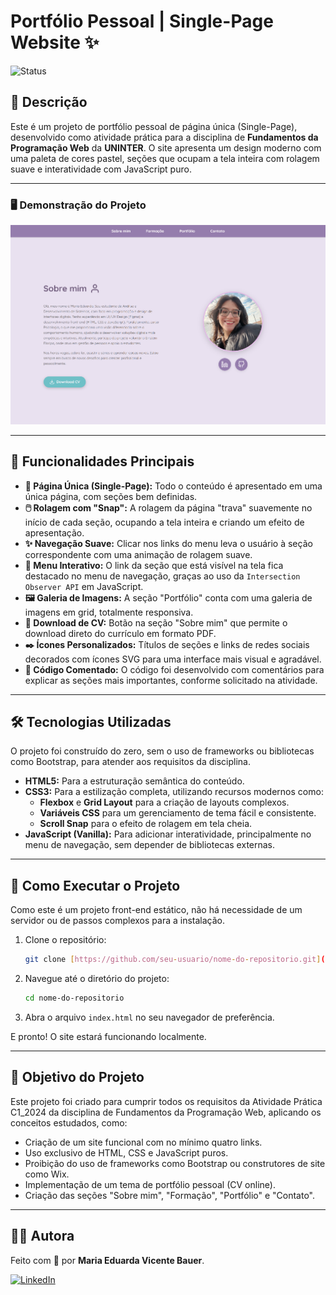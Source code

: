# Portfólio Pessoal | Single-Page Website ✨

![Status](https://img.shields.io/badge/status-concluído-brightgreen)

## 📖 Descrição

Este é um projeto de portfólio pessoal de página única (Single-Page), desenvolvido como atividade prática para a disciplina de **Fundamentos da Programação Web** da **UNINTER**. O site apresenta um design moderno com uma paleta de cores pastel, seções que ocupam a tela inteira com rolagem suave e interatividade com JavaScript puro.

---

### 🖥️ Demonstração do Projeto

<img src=".\.github\image.png"></img>

---

## 🚀 Funcionalidades Principais

- **📄 Página Única (Single-Page):** Todo o conteúdo é apresentado em uma única página, com seções bem definidas.
- **🖱️ Rolagem com "Snap":** A rolagem da página "trava" suavemente no início de cada seção, ocupando a tela inteira e criando um efeito de apresentação.
- **✨ Navegação Suave:** Clicar nos links do menu leva o usuário à seção correspondente com uma animação de rolagem suave.
- **📍 Menu Interativo:** O link da seção que está visível na tela fica destacado no menu de navegação, graças ao uso da `Intersection Observer API` em JavaScript.
- **🖼️ Galeria de Imagens:** A seção "Portfólio" conta com uma galeria de imagens em grid, totalmente responsiva.
- **📄 Download de CV:** Botão na seção "Sobre mim" que permite o download direto do currículo em formato PDF.
- **✒️ Ícones Personalizados:** Títulos de seções e links de redes sociais decorados com ícones SVG para uma interface mais visual e agradável.
- **📝 Código Comentado:** O código foi desenvolvido com comentários para explicar as seções mais importantes, conforme solicitado na atividade.

---

## 🛠️ Tecnologias Utilizadas

O projeto foi construído do zero, sem o uso de frameworks ou bibliotecas como Bootstrap, para atender aos requisitos da disciplina.

- **HTML5:** Para a estruturação semântica do conteúdo.
- **CSS3:** Para a estilização completa, utilizando recursos modernos como:
  - **Flexbox** e **Grid Layout** para a criação de layouts complexos.
  - **Variáveis CSS** para um gerenciamento de tema fácil e consistente.
  - **Scroll Snap** para o efeito de rolagem em tela cheia.
- **JavaScript (Vanilla):** Para adicionar interatividade, principalmente no menu de navegação, sem depender de bibliotecas externas.

---

## 📁 Como Executar o Projeto

Como este é um projeto front-end estático, não há necessidade de um servidor ou de passos complexos para a instalação.

1. Clone o repositório:
   ```bash
   git clone [https://github.com/seu-usuario/nome-do-repositorio.git](https://github.com/seu-usuario/nome-do-repositorio.git)
   ```
2. Navegue até o diretório do projeto:
   ```bash
   cd nome-do-repositorio
   ```
3. Abra o arquivo `index.html` no seu navegador de preferência.

E pronto! O site estará funcionando localmente.

---

## 🎯 Objetivo do Projeto

Este projeto foi criado para cumprir todos os requisitos da Atividade Prática C1_2024 da disciplina de Fundamentos da Programação Web, aplicando os conceitos estudados, como:

- Criação de um site funcional com no mínimo quatro links.
- Uso exclusivo de HTML, CSS e JavaScript puros.
- Proibição do uso de frameworks como Bootstrap ou construtores de site como Wix.
- Implementação de um tema de portfólio pessoal (CV online).
- Criação das seções "Sobre mim", "Formação", "Portfólio" e "Contato".

---

## 👩‍💻 Autora

Feito com 💜 por **Maria Eduarda Vicente Bauer**.

[![LinkedIn](https://img.shields.io/badge/LinkedIn-0077B5?style=for-the-badge&logo=linkedin&logoColor=white)](https://www.linkedin.com/in/maria-eduarda-vicente-bauer-55664230a/)

